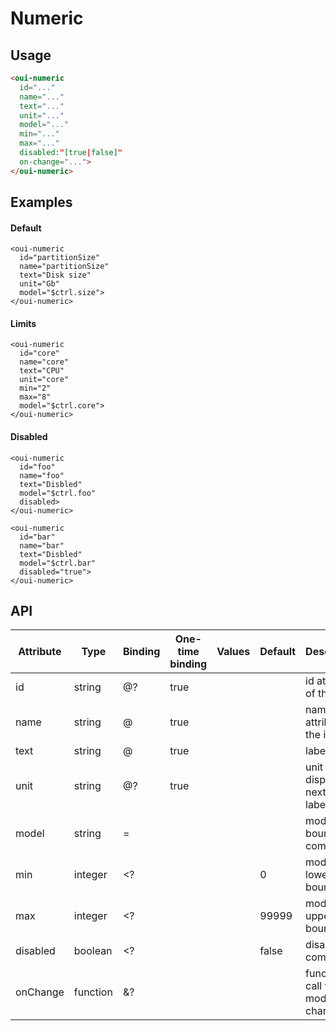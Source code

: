 # Numeric

<component-status cx-design="complete" ux="prototype"></component-status>

## Usage

```html
<oui-numeric
  id="..."
  name="..."
  text="..."
  unit="..."
  model="..."
  min="..."
  max="..."
  disabled:"[true|false]"
  on-change="...">
</oui-numeric>
```

## Examples

#### Default

```html:preview
<oui-numeric
  id="partitionSize"
  name="partitionSize"
  text="Disk size"
  unit="Gb"
  model="$ctrl.size">
</oui-numeric>
```

#### Limits

```html:preview
<oui-numeric
  id="core"
  name="core"
  text="CPU"
  unit="core"
  min="2"
  max="8"
  model="$ctrl.core">
</oui-numeric>
```

#### Disabled

```html:preview
<oui-numeric
  id="foo"
  name="foo"
  text="Disbled"
  model="$ctrl.foo"
  disabled>
</oui-numeric>
```

```html:preview
<oui-numeric
  id="bar"
  name="bar"
  text="Disbled"
  model="$ctrl.bar"
  disabled="true">
</oui-numeric>
```

## API

| Attribute     | Type     | Binding | One-time binding | Values              | Default | Description                         |
| ----          | ----     | ----    | ----             | ----                | ----    | ----                                |
| id            | string   | @?      | true             |                     |         | id attribute of the input           |
| name          | string   | @       | true             |                     |         | name attribute of the input         |
| text          | string   | @       | true             |                     |         | label text                          |
| unit          | string   | @?      | true             |                     |         | unit displayed next to label        |
| model         | string   | =       |                  |                     |         | model bound to component            |
| min           | integer  | <?      |                  |                     | 0       | model lower bound                   |
| max           | integer  | <?      |                  |                     | 99999   | model upper bound                   |
| disabled      | boolean  | <?      |                  |                     | false   | disable the component               |
| onChange      | function | &?      |                  |                     |         | function to call when model changes |
